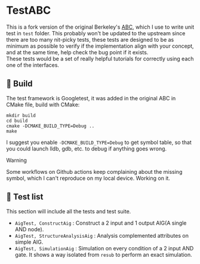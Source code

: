 # TestABC

This is a fork version of the original Berkeley's [ABC](https://github.com/berkeley-abc/abc), which I use to write unit test in `test` folder. This probably won't be updated to the upstream since there are too many nit-picky tests, these tests are designed to be as minimum as possible to verify if the implementation align with your concept, and at the same time, help check the bug point if it exists.
<br>These tests would be a set of really helpful tutorials for correctly using each one of the interfaces. 

## 🔨 Build
The test framework is Googletest, it was added in the original ABC in CMake file, build with CMake:
```
mkdir build
cd build
cmake -DCMAKE_BUILD_TYPE=Debug ..
make
```
I suggest you enable `-DCMAKE_BUILD_TYPE=Debug` to get symbol table, so that you could launch lldb, gdb, etc. to debug if anything goes wrong.

> [!WARNING]
> Some workflows on Github actions keep complaining about the missing symbol, which I can't reproduce on my local device. Working on it.

## 🧪 Test list
This section will include all the tests and test suite.

- `AigTest, ConstructAig` : Construct a 2 input and 1 output AIG(A single AND node).
- `AigTest, StructureAnalysisAig` : Analysis complemented attributes on simple AIG.
- `AigTest, SimulationAig` : Simulation on every condition of a 2 input AND gate. It shows a way isolated from `resub` to perform an exact simulation.